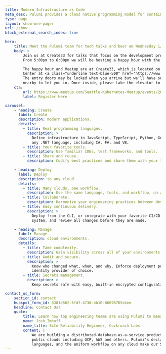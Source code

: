 ```yaml
---
title: Modern Infrastructure as Code
meta_desc: Pulumi provides a cloud native programming model for container management. Any code, any cloud, any app.
type: page
layout: show-one-pager
url: /show
block_external_search_index: true

hero:
    title: Meet the Pulumi team for tech talks and beer on Wednesday 1/22
    body: >
        Join us at Create33 for talks that focus on the development process on K8s.
        From 5:00pm to 6:00pm we will be hosting a happy hour with the Meetup starting at 6:30pm.

        The happy hour and Meetup are at Create33, which is located on the 33rd floor of the Wells Fargo
        Center at <a class="underline text-blue-500" href="https://www.google.com/maps/place/Create33/@47.6050632,-122.3339756,15z/data=!4m2!3m1!1s0x0:0xdfce9739a948e539?sa=X&ved=2ahUKEwj5n43yxobnAhWUFzQIHaqaAbYQ_BIwDHoECA0QCA" target="_blank">999 3rd Ave Seattle, WA</a>.
        The entry doors may be locked when you arrive but we’ll have somebody
        nearby to let you in. Once inside, please take the elevator to the 33rd floor.
    cta:
        url: https://www.meetup.com/Seattle-Kubernetes-Meetup/events/267073230/
        label: Register Here

carousel:
    - heading: Create
      label: Create
      description: modern applications.
      details:
        - title: Real programming languages.
          description: >
            Define infrastructure in JavaScript, TypeScript, Python, Go, or
            any .NET language, including C#, F#, and VB.
        - title: Your favorite tools.
          description: Use familiar IDEs, test frameworks, and tools.
        - title: Share and reuse.
          description: Codify best practices and share them with your team or a growing community of practitioners.

    - heading: Deploy
      label: Deploy
      description: to any cloud.
      details:
        - title: Many clouds, one workflow.
          description: Use the same language, tools, and workflow, on any cloud.
        - title: Collaborate.
          description: Harmonize your engineering practices between developers and operators.
        - title: Easy continuous delivery.
          description: >
            Deploy from the CLI, or integrate with your favorite CI/CD
            system, and review all changes before they are made.

    - heading: Manage
      label: Manage
      description: cloud environments.
      details:
        - title: Tame complexity.
          description: Gain visibility across all of your environments.
        - title: Audit and secure.
          description: >
            Know who changed what, when, and why. Enforce deployment policies with your
            identity provider of choice.
        - title: Secrets management.
          description: >
            Keep secrets safe with easy, built-in encrypted configuration.

contact_us_form:
    section_id: contact
    hubspot_form_id: 8381e562-5fdf-4736-bb10-86096705e4ee
    headline: Contact Us?
    quote:
        title: Learn how top engineering teams are using Pulumi to manage CI/CD in any cloud.
        name: Josh Imhoff
        name_title: Site Reliability Engineer, Cockroach Labs
        content: |
            We are building a distributed-database-as-a-service product that runs on Kubernetes clusters across multiple
            public clouds including GCP, AWS and others. Pulumi's declarative model, the support for real programming
            languages, and the uniform workflow on any cloud make our SRE team much more efficient.
---
```


